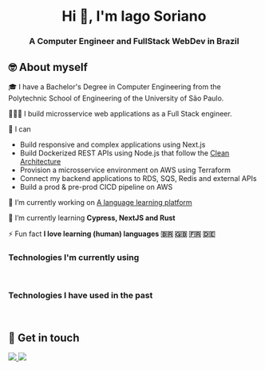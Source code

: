 <h1 align="center">Hi 👋, I'm Iago Soriano</h1>
<h3 align="center">A Computer Engineer and FullStack WebDev in Brazil</h3>

## 🤓 About myself

🎓 I have a Bachelor's Degree in Computer Engineering from the Polytechnic School of Engineering of the University of São Paulo.

🧑🏻‍💻 I build microsservice web applications as a Full Stack engineer.

🚀 I can
- Build responsive and complex applications using Next.js
- Build Dockerized REST APIs using Node.js that follow the [Clean Architecture](https://blog.cleancoder.com/uncle-bob/2012/08/13/the-clean-architecture.html)
- Provision a microsservice environment on AWS using Terraform
- Connect my backend applications to RDS, SQS, Redis and external APIs
- Build a prod & pre-prod CICD pipeline on AWS

🔭 I’m currently working on [A language learning platform](https://github.com/iago-srm/language-app)

🌱 I’m currently learning **Cypress, NextJS and Rust**

⚡ Fun fact **I love learning (human) languages 🇧🇷 🇬🇧 🇫🇷 🇩🇪**

<h3 align="left">Technologies I'm currently using</h3>

<div>
  <img src="https://img.shields.io/badge/Next-black?style=for-the-badge&logo=next.js&logoColor=white" alt="" />
  <img src="https://img.shields.io/badge/TypeScript-007ACC?style=for-the-badge&logo=typescript&logoColor=white" alt="" />
  <img src="https://img.shields.io/badge/Node.js-339933?style=for-the-badge&logo=nodedotjs&logoColor=white" alt="" />
  <img src="https://img.shields.io/badge/postgres-%23316192.svg?style=for-the-badge&logo=postgresql&logoColor=white" alt="" />
  <img src="https://img.shields.io/badge/docker-%230db7ed.svg?style=for-the-badge&logo=docker&logoColor=white" alt="" />
  <img src="https://img.shields.io/badge/terraform-%235835CC.svg?style=for-the-badge&logo=terraform&logoColor=white" alt="" />
  <img src="https://img.shields.io/badge/AWS-%23FF9900.svg?style=for-the-badge&logo=amazon-aws&logoColor=white" alt="" />
  <img src="https://img.shields.io/badge/github%20actions-%232671E5.svg?style=for-the-badge&logo=githubactions&logoColor=white" alt="" />

</div>

<h3 align="left">Technologies I have used in the past</h3>
<div>
  <img src="https://img.shields.io/badge/Firebase-039BE5?style=for-the-badge&logo=Firebase&logoColor=white" alt="" />
  <img src="https://img.shields.io/badge/redis-%23DD0031.svg?style=for-the-badge&logo=redis&logoColor=white" alt="" />
  <img src="https://img.shields.io/badge/figma-%23F24E1E.svg?style=for-the-badge&logo=figma&logoColor=white" alt="" />
  <img src="https://img.shields.io/badge/.NET-5C2D91?style=for-the-badge&logo=.net&logoColor=white" alt="" />
  <img src="https://img.shields.io/badge/python-3670A0?style=for-the-badge&logo=python&logoColor=ffdd54" alt="" />
  <img src="https://img.shields.io/badge/java-%23ED8B00.svg?style=for-the-badge&logo=java&logoColor=white" alt="" />
  <img src="https://img.shields.io/badge/Clojure-%23Clojure.svg?style=for-the-badge&logo=Clojure&logoColor=Clojure" alt="" />
  <img src="https://img.shields.io/badge/c-%2300599C.svg?style=for-the-badge&logo=c&logoColor=white" alt="" />
  <img src="" alt="" />
</div>

## 📲 Get in touch

<div>
  <a href="https://www.linkedin.com/in/iago-soriano-roque-monteiro-03ba237a/"> <img src="https://img.shields.io/badge/-Iago Soriano-0077B5?style=flat&logo=Linkedin&logoColor=white"/> </a> 
  <a href="mailto:iago.srm.is@gmail.com"> <img src="https://img.shields.io/badge/-iago.srm.is@gmail.com-D14836?style=flat&logo=Gmail&logoColor=white"/></a> 
</div>
